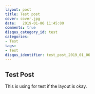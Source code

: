 ```yaml
---
layout: post
title: Test post
cover: cover.jpg
date:   2019-01-06 11:45:00
comments: true
disqus_category_id: test
categories: 
- Test
tags:
- Test
disqus_identifier: test_post_2019_01_06
---
```


## Test Post

This is using for test if the layout is okay.

